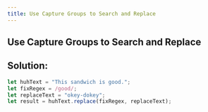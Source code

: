 ```yaml
---
title: Use Capture Groups to Search and Replace
---
```

## Use Capture Groups to Search and Replace

## Solution:

```javascript
let huhText = "This sandwich is good.";
let fixRegex = /good/; 
let replaceText = "okey-dokey"; 
let result = huhText.replace(fixRegex, replaceText);
```
